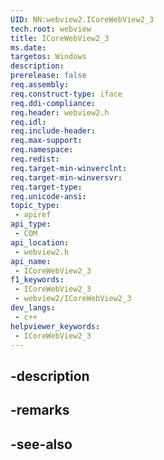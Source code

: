 ```yaml
---
UID: NN:webview2.ICoreWebView2_3
tech.root: webview
title: ICoreWebView2_3
ms.date: 
targetos: Windows
description: 
prerelease: false
req.assembly: 
req.construct-type: iface
req.ddi-compliance: 
req.header: webview2.h
req.idl: 
req.include-header: 
req.max-support: 
req.namespace: 
req.redist: 
req.target-min-winverclnt: 
req.target-min-winversvr: 
req.target-type: 
req.unicode-ansi: 
topic_type:
 - apiref
api_type:
 - COM
api_location:
 - webview2.h
api_name:
 - ICoreWebView2_3
f1_keywords:
 - ICoreWebView2_3
 - webview2/ICoreWebView2_3
dev_langs:
 - c++
helpviewer_keywords:
 - ICoreWebView2_3
---
```


## -description

## -remarks

## -see-also

